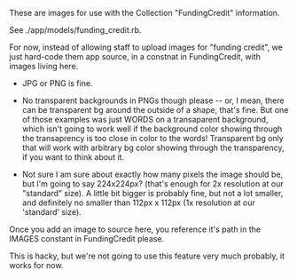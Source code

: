 These are images for use with the Collection "FundingCredit" information.

See ./app/models/funding_credit.rb.

For now, instead of allowing staff to upload images for "funding credit", we
just hard-code them app source, in a constnat in FundingCredit, with images living here.

* JPG or PNG is fine.

*  No transparent backgrounds in PNGs though please -- or, I mean, there can be transparent bg around the outside of a shape, that's fine. But one of those examples was just WORDS on a transaparent background, which isn't going to work well if the background color showing through the transaprency is too close in color to the words! Transparent bg only that will work with arbitrary bg color showing through the transparency, if you want to think about it.

* Not sure I am sure about exactly how many pixels the image should be, but I'm going to say 224x224px? (that's enough for 2x resolution at our "standard" size). A little bit bigger is probably fine, but not a lot smaller, and definitely no smaller than 112px x 112px (1x resolution at our 'standard' size).

Once you add an image to source here, you reference it's path in the IMAGES constant in FundingCredit please.

This is hacky, but we're not going to use this feature very much probably, it works for now.
